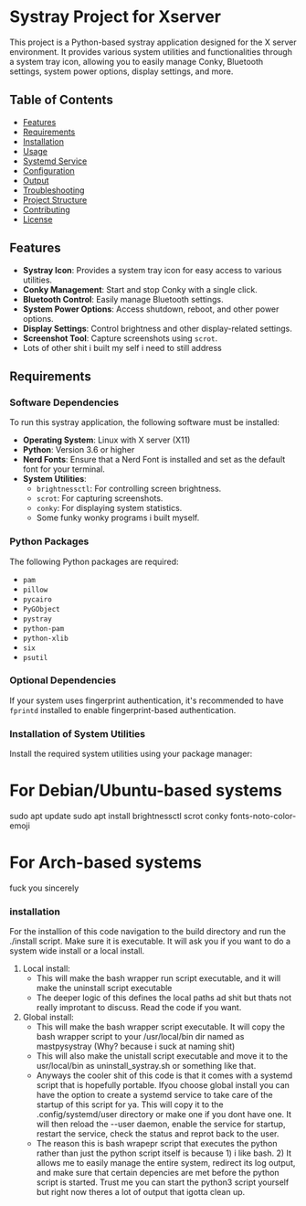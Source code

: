 # Systray Project for Xserver

This project is a Python-based systray application designed for the X server environment. It provides various system utilities and functionalities through a system tray icon, allowing you to easily manage Conky, Bluetooth settings, system power options, display settings, and more.

## Table of Contents

- [Features](#features)
- [Requirements](#requirements)
- [Installation](#installation)
- [Usage](#usage)
- [Systemd Service](#systemd-service)
- [Configuration](#configuration)
- [Output](#output)
- [Troubleshooting](#troubleshooting)
- [Project Structure](#project-structure)
- [Contributing](#contributing)
- [License](#license)

## Features

- **Systray Icon**: Provides a system tray icon for easy access to various utilities.
- **Conky Management**: Start and stop Conky with a single click.
- **Bluetooth Control**: Easily manage Bluetooth settings.
- **System Power Options**: Access shutdown, reboot, and other power options.
- **Display Settings**: Control brightness and other display-related settings.
- **Screenshot Tool**: Capture screenshots using `scrot`.
- Lots of other shit i built my self i need to still address

## Requirements

### Software Dependencies

To run this systray application, the following software must be installed:

- **Operating System**: Linux with X server (X11)
- **Python**: Version 3.6 or higher
- **Nerd Fonts**: Ensure that a Nerd Font is installed and set as the default font for your terminal.
- **System Utilities**:
  - `brightnessctl`: For controlling screen brightness.
  - `scrot`: For capturing screenshots.
  - `conky`: For displaying system statistics.
  - Some funky wonky programs i built myself.

### Python Packages

The following Python packages are required:

- `pam`
- `pillow`
- `pycairo`
- `PyGObject`
- `pystray`
- `python-pam`
- `python-xlib`
- `six`
- `psutil`

### Optional Dependencies

If your system uses fingerprint authentication, it's recommended to have `fprintd` installed to enable fingerprint-based authentication.

### Installation of System Utilities

Install the required system utilities using your package manager:

# For Debian/Ubuntu-based systems
sudo apt update
sudo apt install brightnessctl scrot conky fonts-noto-color-emoji

# For Arch-based systems
fuck you sincerely

### installation
For the installion of this code navigation to the build directory and run the ./install script. 
Make sure it is executable. It will ask you if you want to do a system wide install or a local install.
1) Local install: 
   - This will make the bash wrapper run script executable, and it will make the uninstall script executable
   - The deeper logic of this defines the local paths ad shit but thats not really improtant to discuss. Read the code if you want.
1) Global install:
    - This will make the bash wrapper script executable. It will copy the bash wrapper script to your /usr/local/bin dir named as mastpysystray (Why? because i suck at naming shit)
    - This will also make the unistall script executable and move it to the usr/local/bin as uninstall_systray.sh or something like that.
    - Anyways the cooler shit of this code is that it comes with a systemd script that is hopefully portable. Ifyou choose global install you can have the option to create a systemd service to take care of the startup of this script for ya. This will copy it to the .config/systemd/user directory or make one if you dont have one. It will then reload the --user daemon, enable the service for startup, restart the service, check the status and reprot back to the user.
    - The reason this is bash wrapepr script that executes the python rather than just the python script itself is because 1) i like bash. 2) It allows me to easily manage the entire system, redirect its log output, and make sure that certain depencies are met before the python script is started. Trust me you can start the python3 script yourself but right now theres a lot of output that igotta clean up. 
      
      

